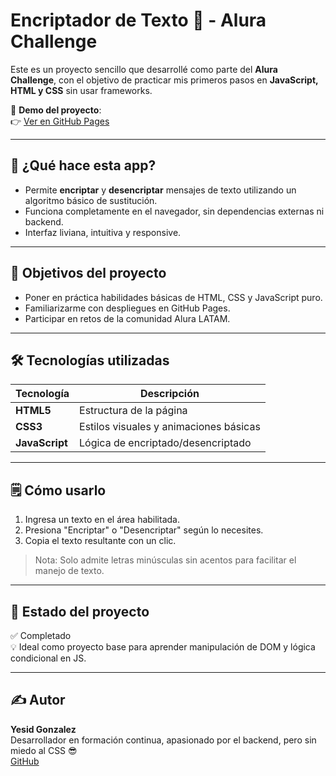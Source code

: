# Encriptador de Texto 🔐 - Alura Challenge

Este es un proyecto sencillo que desarrollé como parte del **Alura Challenge**, con el objetivo de practicar mis primeros pasos en **JavaScript, HTML y CSS** sin usar frameworks.

🔗 **Demo del proyecto**:  
👉 [Ver en GitHub Pages](https://dgonzalez-17.github.io/encriptador-alura-challenge/)

---

## 🧠 ¿Qué hace esta app?

- Permite **encriptar** y **desencriptar** mensajes de texto utilizando un algoritmo básico de sustitución.
- Funciona completamente en el navegador, sin dependencias externas ni backend.
- Interfaz liviana, intuitiva y responsive.

---

## 🎯 Objetivos del proyecto

- Poner en práctica habilidades básicas de HTML, CSS y JavaScript puro.
- Familiarizarme con despliegues en GitHub Pages.
- Participar en retos de la comunidad Alura LATAM.

---

## 🛠️ Tecnologías utilizadas

| Tecnología | Descripción |
|------------|-------------|
| **HTML5**  | Estructura de la página |
| **CSS3**   | Estilos visuales y animaciones básicas |
| **JavaScript** | Lógica de encriptado/desencriptado |

---

## 🗒️ Cómo usarlo

1. Ingresa un texto en el área habilitada.
2. Presiona "Encriptar" o "Desencriptar" según lo necesites.
3. Copia el texto resultante con un clic.

> Nota: Solo admite letras minúsculas sin acentos para facilitar el manejo de texto.

---

## 📌 Estado del proyecto

✅ Completado  
💡 Ideal como proyecto base para aprender manipulación de DOM y lógica condicional en JS.

---

## ✍️ Autor

**Yesid Gonzalez**  
Desarrollador en formación continua, apasionado por el backend, pero sin miedo al CSS 😎  
[GitHub](https://github.com/dgonzalez-17)

